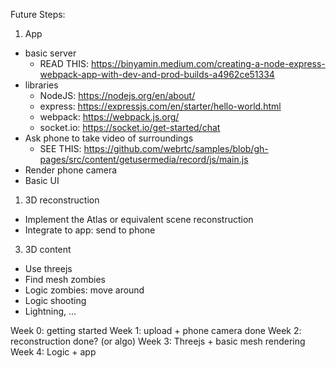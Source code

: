 Future Steps:
1) App
- basic server
  - READ THIS: https://binyamin.medium.com/creating-a-node-express-webpack-app-with-dev-and-prod-builds-a4962ce51334
- libraries
  - NodeJS: https://nodejs.org/en/about/
  - express: https://expressjs.com/en/starter/hello-world.html
  - webpack: https://webpack.js.org/ 
  - socket.io: https://socket.io/get-started/chat 
- Ask phone to take video of surroundings
  - SEE THIS: https://github.com/webrtc/samples/blob/gh-pages/src/content/getusermedia/record/js/main.js
- Render phone camera
- Basic UI

1) 3D reconstruction
- Implement the Atlas or equivalent scene reconstruction
- Integrate to app: send to phone

3) 3D content
- Use threejs
- Find mesh zombies
- Logic zombies: move around
- Logic shooting
- Lightning, ...

Week 0: getting started
Week 1: upload + phone camera done
Week 2: reconstruction done? (or algo)
Week 3: Threejs + basic mesh rendering
Week 4: Logic + app